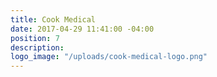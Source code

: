 ```yaml
---
title: Cook Medical
date: 2017-04-29 11:41:00 -04:00
position: 7
description: 
logo_image: "/uploads/cook-medical-logo.png"
---
```


